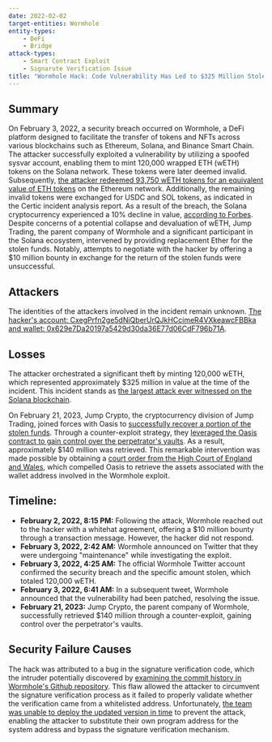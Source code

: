 ```yaml
---
date: 2022-02-02
target-entities: Wormhole
entity-types:
    - DeFi
    - Bridge
attack-types:
    - Smart Contract Exploit
    - Signarute Verification Issue
title: "Wormhole Hack: Code Vulnerability Has Led to $325 Million Stolen"
---
```


## Summary

On February 3, 2022, a security breach occurred on Wormhole, a DeFi platform designed to facilitate the transfer of tokens and NFTs across various blockchains such as Ethereum, Solana, and Binance Smart Chain. The attacker successfully exploited a vulnerability by utilizing a spoofed sysvar account, enabling them to mint 120,000 wrapped ETH (wETH) tokens on the Solana network. These tokens were later deemed invalid. Subsequently, [the attacker redeemed 93,750 wETH tokens for an equivalent value of ETH tokens](https://www.linkedin.com/pulse/320-million-wormhole-hack-explained-giap-nguyen/) on the Ethereum network. Additionally, the remaining invalid tokens were exchanged for USDC and SOL tokens, as indicated in the Certic incident analysis report. As a result of the breach, the Solana cryptocurrency experienced a 10% decline in value, [according to Forbes](https://www.forbes.com/sites/billybambrough/2022/02/03/crypto-price-alert-ethereum-rival-solana-suddenly-in-free-fall-after-huge-325-million-hack/?sh=3001422c4bb5). Despite concerns of a potential collapse and devaluation of wETH, Jump Trading, the parent company of Wormhole and a significant participant in the Solana ecosystem, intervened by providing replacement Ether for the stolen funds. Notably, attempts to negotiate with the hacker by offering a $10 million bounty in exchange for the return of the stolen funds were unsuccessful.

## Attackers

The identities of the attackers involved in the incident remain unknown. [The hacker's account: CxegPrfn2ge5dNiQberUrQJkHCcimeR4VXkeawcFBBka and wallet: 0x629e7Da20197a5429d30da36E77d06CdF796b71A](https://www.certik.com/resources/blog/1kDYgyBcisoD2EqiBpHE5l-wormhole-bridge-exploit-incident-analysis).

## Losses

The attacker orchestrated a significant theft by minting 120,000 wETH, which represented approximately $325 million in value at the time of the incident. This incident stands as [the largest attack ever witnessed on the Solana blockchain](https://www.cnbctv18.com/cryptocurrency/blockchain-bridge-wormhole-loses-nearly-320-million-in-apparent-crypto-hack-12343952.htm). 

On February 21, 2023, Jump Crypto, the cryptocurrency division of Jump Trading, joined forces with Oasis to [successfully recover a portion of the stolen funds](https://blockworks.co/news/jump-crypto-wormhole-hack-recovery). Through a counter-exploit strategy, they [leveraged the Oasis contract to gain control over the perpetrator's vaults](https://www.blockworksresearch.com/research/we-do-a-little-counter-exploit). As a result, approximately $140 million was retrieved. This remarkable intervention was made possible by obtaining a [court order from the High Court of England and Wales](https://blog.oasis.app/statement-regarding-the-transactions-from-the-oasis-multisig-on-21st-feb-2023/), which compelled Oasis to retrieve the assets associated with the wallet address involved in the Wormhole exploit.

## Timeline:

- **February 2, 2022, 8:15 PM:** Following the attack, Wormhole reached out to the hacker with a whitehat agreement, offering a $10 million bounty through a transaction message. However, the hacker did not respond.
- **February 3, 2022, 2:42 AM:** Wormhole announced on Twitter that they were undergoing "maintenance" while investigating the exploit.
- **February 3, 2022, 4:25 AM:** The official Wormhole Twitter account confirmed the security breach and the specific amount stolen, which totaled 120,000 wETH.
- **February 3, 2022, 6:41 AM:** In a subsequent tweet, Wormhole announced that the vulnerability had been patched, resolving the issue.
- **February 21, 2023:** Jump Crypto, the parent company of Wormhole, successfully retrieved $140 million through a counter-exploit, gaining control over the perpetrator's vaults.

## Security Failure Causes

The hack was attributed to a bug in the signature verification code, which the intruder potentially discovered by [examining the commit history in Wormhole's Github repository](https://extropy-io.medium.com/solanas-wormhole-hack-post-mortem-analysis-3b68b9e88e13). This flaw allowed the attacker to circumvent the signature verification process as it failed to properly validate whether the verification came from a whitelisted address. Unfortunately, [the team was unable to deploy the updated version in time](https://extropy-io.medium.com/solanas-wormhole-hack-post-mortem-analysis-3b68b9e88e13) to prevent the attack, enabling the attacker to substitute their own program address for the system address and bypass the signature verification mechanism.
